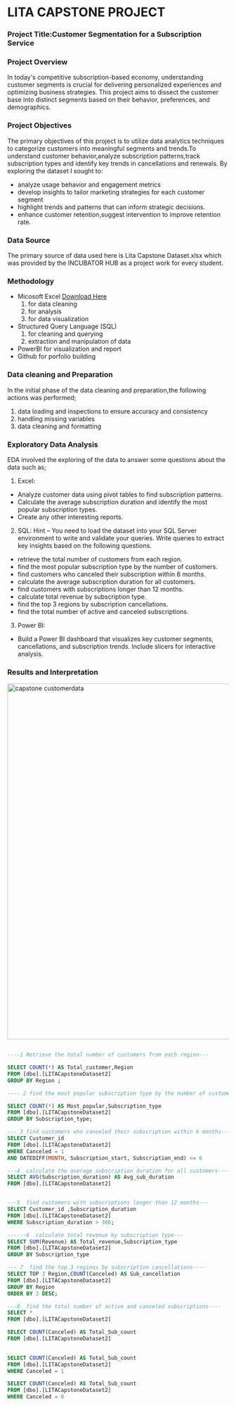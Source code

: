 # LITA CAPSTONE PROJECT

### Project Title:Customer Segmentation for a Subscription Service

### Project Overview

In today's competitive subscription-based economy, understanding customer segments is crucial for delivering personalized experiences and optimizing business strategies. This project aims to dissect the customer base into distinct segments based on their behavior, preferences, and demographics.

### Project Objectives

The primary objectives of this project is to utilize data analytics techniques to categorize customers into meaningful segments and trends.To understand customer behavior,analyze subscription patterns,track subscription types and identify key trends in cancellations and renewals. 
By exploring the dataset I sought to:

- analyze usage behavior and engagement metrics
- develop insights to tailor marketing strategies for each customer segment
- highlight trends and patterns that can inform strategic decisions.
- enhance customer retention,suggest intervention to improve retention rate.

### Data Source
The primary source of data used here is Lita Capstone Dataset.xlsx which was provided by the INCUBATOR HUB as a project work for every student.

### Methodology
- Micosoft Excel [Download Here](https://www.microsoft.com)
   1. for data cleaning 
   2. for analysis 
   3. for data visualization
- Structured Query Language (SQL)
   1. for cleaning and querying
   2. extraction and manipulation of data
- PowerBI for visualization and report      
- Github for porfolio building

### Data cleaning and Preparation
In the initial phase of the data cleaning and preparation,the following actions was performed;
1. data loading and inspections to ensure accuracy and consistency
2. handling missing variables
3. data cleaning and formatting

### Exploratory Data Analysis
EDA involved the exploring of the data to answer some questions about the data such as;

1. Excel: 
- Analyze customer data using pivot tables to find subscription patterns. 
- Calculate the average subscription duration and identify the most popular subscription types.
- Create any other interesting reports. 

2. SQL: 
Hint – You need to load the dataset into your SQL Server environment to write and validate your queries. 
Write queries to extract key insights based on the following questions.  
-  retrieve the total number of customers from each region.
- find the most popular subscription type by the number of customers.
- find customers who canceled their subscription within 6 months.
- calculate the average subscription duration for all customers.
- find customers with subscriptions longer than 12 months.
- calculate total revenue by subscription type.
- find the top 3 regions by subscription cancellations.
- find the total number of active and canceled subscriptions. 
3. Power BI: 
- Build a Power BI dashboard that visualizes key customer segments, cancellations, and subscription trends. Include slicers for interactive analysis.

### Results and Interpretation

<img width="808" alt="capstone customerdata" src="https://github.com/user-attachments/assets/878fd7fb-2b1e-4554-b81d-e23297128b92">


```SQL

----1 Retrieve the total number of customers from each region---

SELECT COUNT(*) AS Total_customer,Region 
FROM [dbo].[LITACapstoneDataset2]
GROUP BY Region ;

---- 2 find the most popular subscription type by the number of customers---

SELECT COUNT(*) AS Most_popular,Subscription_type
FROM [dbo].[LITACapstoneDataset2]
GROUP BY Subscription_type;

--- 3 find customers who canceled their subscription within 6 months---
SELECT Customer_id
FROM [dbo].[LITACapstoneDataset2]
WHERE Canceled = 1
AND DATEDIFF(MONTH, Subscription_start, Subscription_end) <= 6

---4  calculate the average subscription duration for all customers----
SELECT AVG(Subscription_duration) AS Avg_sub_duration
FROM [dbo].[LITACapstoneDataset2]


---5  find customers with subscriptions longer than 12 months---
SELECT Customer_id ,Subscription_duration
FROM [dbo].[LITACapstoneDataset2]
WHERE Subscription_duration > 366;

------6  calculate total revenue by subscription type---
SELECT SUM(Revenue) AS Total_revenue,Subscription_type
FROM [dbo].[LITACapstoneDataset2]
GROUP BY Subscription_type

--- 7  find the top 3 regions by subscription cancellations----
SELECT TOP 3 Region,COUNT(Canceled) AS Sub_cancellation
FROM [dbo].[LITACapstoneDataset2]
GROUP BY Region
ORDER BY 2 DESC;

---8  find the total number of active and canceled subscriptions----
SELECT *
FROM [dbo].[LITACapstoneDataset2]

SELECT COUNT(Canceled) AS Total_Sub_count
FROM [dbo].[LITACapstoneDataset2]
 

SELECT COUNT(Canceled) AS Total_Sub_count
FROM [dbo].[LITACapstoneDataset2]
WHERE Canceled = 1 

SELECT COUNT(Canceled) AS Total_Sub_count
FROM [dbo].[LITACapstoneDataset2]
WHERE Canceled = 0

```


